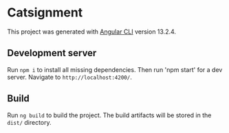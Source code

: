 # Catsignment

This project was generated with [Angular CLI](https://github.com/angular/angular-cli) version 13.2.4.

## Development server

Run `npm i` to install all missing dependencies. Then run 'npm start' for a dev server. Navigate to `http://localhost:4200/`.

## Build

Run `ng build` to build the project. The build artifacts will be stored in the `dist/` directory.
